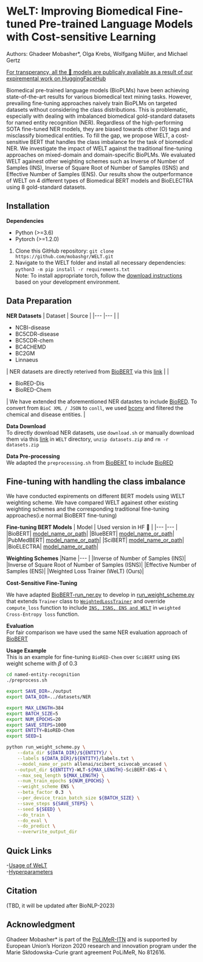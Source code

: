 # WeLT: Improving Biomedical Fine-tuned Pre-trained Language Models with Cost-sensitive Learning
Authors: Ghadeer Mobasher*, Olga Krebs, Wolfgang Müller, and Michael Gertz 

[For transperancy, all the :hugs: models are publicaly avaliable as a result of our expiremental work on HuggingFaceHub](https://huggingface.co/mobashgr)

Biomedical pre-trained language models (BioPLMs) have been achieving state-of-the-art results for various biomedical text mining tasks. However, prevailing fine-tuning approaches naively train BioPLMs on targeted datasets without considering the class distributions. This is problematic, especially with dealing with imbalanced biomedical gold-standard datasets for named entity recognition (NER). Regardless of the high-performing SOTA fine-tuned NER models, they are biased towards other (O) tags and misclassify biomedical entities. To fill the gap, we propose WELT, a cost-sensitive BERT that handles the class imbalance for the task of biomedical NER. We investigate the impact of WELT against the traditional fine-tuning approaches on mixed-domain and domain-specific BioPLMs. We evaluated WELT againest other weighting schemes such as Inverse of Number of Samples (INS), Inverse of Square Root of Number of Samples (ISNS) and Effective Number of Samples (ENS). Our results show the outperformance of WELT on 4 different types of Biomedical BERT models and BioELECTRA using 8 gold-standard datasets.

## Installation 
**Dependencies**
-	Python (>=3.6)
-	Pytorch (>=1.2.0) 
1.	Clone this GitHub repository: `git clone https://github.com/mobashgr/WELT.git`
2.	Navigate to the WELT folder and install all necessary dependencies: `python3 -m pip install -r requirements.txt` \
Note: To install appropriate torch, follow the [download instructions](https://pytorch.org/) based on your development environment.
## Data Preparation
**NER Datasets**
| Dataset 	| Source 	|
|---	|---	|
| <ul><li>NCBI-disease</li> <li>BC5CDR-disease</li>  <li>BC5CDR-chem</li>  <li>BC4CHEMD</li> <li>BC2GM</li> <li>Linnaeus</li></ul> 	| NER datasets are directly reterived from [BioBERT](https://github.com/dmis-lab/biobert) via this [link](https://drive.google.com/file/d/1cGqvAm9IZ_86C4Mj7Zf-w9CFilYVDl8j/view) 	|
| <ul><li>BioRED-Dis</li>  <li>BioRED-Chem</li></ul> 	| We have extended the aforementioned NER datastes to include [BioRED](https://ftp.ncbi.nlm.nih.gov/pub/lu/BioRED/). To convert from  `BioC XML / JSON` to `conll`, we used [bconv](https://github.com/lfurrer/bconv) and filtered the chemical and disease entities. 	|

**Data Download** \
To directly download NER datasets, use `download.sh` or manually download them via this [link](https://drive.google.com/file/d/1nHH3UYpQImQhBTei5HiTcAAFBvsfaBw0/view) in `WELT` directory, `unzip datasets.zip` and `rm -r datasets.zip`

**Data Pre-processing** \
We adapted the `preprocessing.sh` from [BioBERT](https://github.com/dmis-lab/biobert) to include [BioRED](https://ftp.ncbi.nlm.nih.gov/pub/lu/BioRED/)

## Fine-tuning with handling the class imbalance
We have conducted expirements on different BERT models using WELT weighting scheme. We have compared WELT againest other existing weighting schemes and the corresponding traditional fine-tuning approaches(i.e normal BioBERT fine-tuning)

**Fine-tuning BERT Models**
| Model 	| Used version in HF :hugs: |
|---	|---	|
|BioBERT| [model_name_or_path](https://huggingface.co/dmis-lab/biobert-v1.1)|
|BlueBERT| [model_name_or_path](https://huggingface.co/bionlp/bluebert_pubmed_uncased_L-12_H-768_A-12)|
|PubMedBERT| [model_name_or_path](https://huggingface.co/microsoft/BiomedNLP-PubMedBERT-base-uncased-abstract)|
|SciBERT| [model_name_or_path](https://huggingface.co/allenai/scibert_scivocab_uncased)|
|BioELECTRA| [model_name_or_path](https://huggingface.co/kamalkraj/bioelectra-base-discriminator-pubmed)|

**Weighting Schemes** 
|Name 
|---	|
|Inverse of Number of Samples (INS)|
|Inverse of Square Root of Number of Samples (ISNS)|
|Effective Number of Samples (ENS)|
|Weighted Loss Trainer (WeLT) (Ours)|

**Cost-Sensitive Fine-Tuning**

We have adapted [BioBERT-run_ner.py](https://github.com/dmis-lab/biobert-pytorch/blob/master/named-entity-recognition/run_ner.py) to develop in [run_weight_scheme.py](https://github.com/mobashgr/WeLT/blob/main/named-entity-recognition/run_weight_scheme.py) that extends `Trainer` class to [`WeightedLossTrainer`](https://github.com/mobashgr/WeLT/blob/b1118057a0314ceeb3aa198a0fbf57e610fb9795/named-entity-recognition/run_weight_scheme.py#L93-L102) and override `compute_loss` function to include [`INS, ISNS, ENS and WELT`](https://github.com/mobashgr/WeLT/blob/b1118057a0314ceeb3aa198a0fbf57e610fb9795/named-entity-recognition/run_weight_scheme.py#L130-L167) in `weighted Cross-Entropy loss` function.

**Evaluation** \
For fair comparison we have used the same NER evaluation approach of [BioBERT](https://github.com/dmis-lab/biobert)

**Usage Example** \
This is an example for fine-tuning `BioRED-Chem` over `SciBERT` using `ENS` weight scheme with $\beta$ of 0.3
```bash
cd named-entity-recognition
./preprocess.sh

export SAVE_DIR=./output
export DATA_DIR=../datasets/NER

export MAX_LENGTH=384
export BATCH_SIZE=5
export NUM_EPOCHS=20
export SAVE_STEPS=1000
export ENTITY=BioRED-Chem
export SEED=1

python run_weight_scheme.py \
    --data_dir ${DATA_DIR}/${ENTITY}/ \
    --labels ${DATA_DIR}/${ENTITY}/labels.txt \
    --model_name_or_path allenai/scibert_scivocab_uncased \
   --output_dir ${ENTITY}-WLT-${MAX_LENGTH}-SciBERT-ENS-4 \
    --max_seq_length ${MAX_LENGTH} \
    --num_train_epochs ${NUM_EPOCHS} \
    --weight_scheme ENS \
    --beta_factor 0.3  \
    --per_device_train_batch_size ${BATCH_SIZE} \
    --save_steps ${SAVE_STEPS} \
    --seed ${SEED} \
    --do_train \
    --do_eval \
    --do_predict \
    --overwrite_output_dir
  ```
## Quick Links  
  -[Usage of WeLT](https://github.com/mobashgr/WeLT/tree/main/named-entity-recognition#welt-usage-example)\
  -[Hyperparameters](https://github.com/mobashgr/WeLT/tree/main/named-entity-recognition#welt-usage-example)

 ## Citation
  (TBD, it will be updated after BioNLP-2023)
## Acknowledgment
Ghadeer Mobasher* is part of the [PoLiMeR-ITN](http://polimer-itn.eu/) and is supported by European Union’s Horizon 2020 research and innovation program under the Marie Skłodowska-Curie grant agreement PoLiMeR, No 812616.
